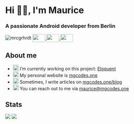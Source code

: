 # Hi 👋🏼, I'm Maurice
### A passionate Android developer from Berlin

<div>
  <img src="https://komarev.com/ghpvc/?username=mrcgrhrdt&color=3DDC84&style=flat-square" alt="mrcgrhrdt"/>
  <a href="https://linkedin.com/in/maurice-gerhardt-840b39171" target="_blank">
    <img align="center" src="https://super.so/icon/dark/linkedin.svg" height="25" width="40"/>
  </a>
  <a href="https://twitter.com/mrcgrhrdt" target="_blank">
    <img align="center" src="https://super.so/icon/dark/twitter.svg" height="25" width="40"/>
  </a>
  <a href="https://instagram.com/mrcgrhrdt" target="_blank">
    <img align="center" src="https://super.so/icon/dark/instagram.svg" height="25" width="40"/>
  </a>
</div>

## About me
- <img src="https://super.so/icon/dark/monitor.svg" height="18"/> I’m currently working on this project: [Eloquent](https://github.com/Eloquent-Team/Eloquent-Android)
- <img src="https://super.so/icon/dark/layout.svg" height="18"/>  My personal website is [mgcodes.one](mgcodes.one)
- <img src="https://super.so/icon/dark/book-open.svg" height="18"/> Sometimes, I write articles on [mgcodes.one/blog](https://mgcodes.one/blog)
- <img src="https://super.so/icon/dark/message-square.svg" height="18"/> You can reach out to me via maurice@mgcodes.one

## Stats
<p align="left">
  <img src="https://github-readme-stats.vercel.app/api?username=mrcgrhrdt&show_icons=true" />
  <img src="https://github-readme-stats.vercel.app/api/top-langs/?username=mrcgrhrdt&layout=compact" />
</p>
